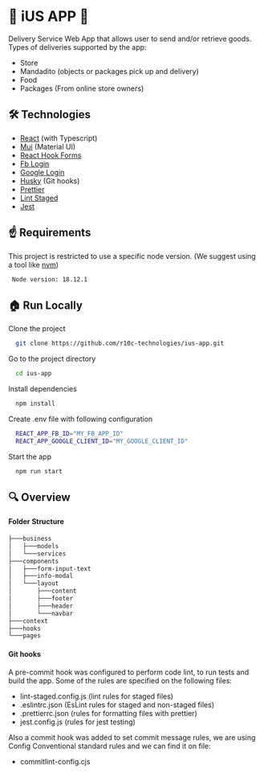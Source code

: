 # 🛵 iUS APP 📨

Delivery Service Web App that allows user to send and/or retrieve goods. Types of deliveries supported by the app:

- Store
- Mandadito (objects or packages pick up and delivery)
- Food
- Packages (From online store owners)

## 🛠 Technologies

- [React](https://react.dev/) (with Typescript)
- [Mui](https://mui.com/) (Material UI)
- [React Hook Forms](https://react-hook-form.com/)
- [Fb Login](https://www.npmjs.com/package/@greatsumini/react-facebook-login)
- [Google Login](https://www.npmjs.com/package/@react-oauth/google)
- [Husky](https://typicode.github.io/husky/#/) (Git hooks)
- [Prettier](https://prettier.io/)
- [Lint Staged](https://www.npmjs.com/package/lint-staged)
- [Jest](https://jestjs.io/docs/tutorial-react)

## &#x261D; Requirements

This project is restricted to use a specific node version. (We suggest using a tool like [nvm](https://github.com/nvm-sh/nvm))
```bash
 Node version: 18.12.1
```

## 🏠 Run Locally

Clone the project

```bash
  git clone https://github.com/r10c-technologies/ius-app.git
```

Go to the project directory

```bash
  cd ius-app
```

Install dependencies

```bash
  npm install
```
Create .env file with following configuration
```bash
  REACT_APP_FB_ID="MY_FB_APP_ID"
  REACT_APP_GOOGLE_CLIENT_ID="MY_GOOGLE_CLIENT_ID"
```

Start the app

```bash
  npm run start
```

## 🔍 Overview
#### Folder Structure
```bash
├───business
│   ├───models
│   └───services
├───components
│   ├───form-input-text
│   ├───info-modal
│   └───layout
│       ├───content
│       ├───footer
│       ├───header
│       └───navbar
├───context
├───hooks
└───pages
```
#### Git hooks
A pre-commit hook was configured to perform code lint, to run tests and build the app. Some of the rules are specified on the following files:
- lint-staged.config.js (lint rules for staged files)
- .eslintrc.json (EsLint rules for staged and non-staged files)
- .prettierrc.json (rules for formatting files with prettier)
- jest.config.js (rules for jest testing)

Also a commit hook was added to set commit message rules, we are using Config Conventional standard rules and we can find it on file:
- commitlint-config.cjs